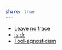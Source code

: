 ```yaml
---
share: true
---
```


- [Leave no trace](Leave%20no%20trace.md)
- [js;dr](js;dr.md)
- [Tool-agnosticism](Tool-agnosticism.md)